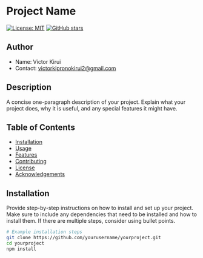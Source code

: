 # Project Name

[![License: MIT](https://img.shields.io/badge/License-MIT-yellow.svg)](https://opensource.org/licenses/MIT)
[![GitHub stars](https://img.shields.io/github/stars/yourusername/yourproject.svg)](https://github.com/yourusername/yourproject/stargazers)

## Author

- Name: Victor Kirui
- Contact: victorkipronokirui2@gmail.com

## Description

A concise one-paragraph description of your project. Explain what your project does, why it is useful, and any special features it might have.

## Table of Contents

- [Installation](#installation)
- [Usage](#usage)
- [Features](#features)
- [Contributing](#contributing)
- [License](#license)
- [Acknowledgements](#acknowledgements)

## Installation

Provide step-by-step instructions on how to install and set up your project. Make sure to include any dependencies that need to be installed and how to install them. If there are multiple steps, consider using bullet points.

```bash
# Example installation steps
git clone https://github.com/yourusername/yourproject.git
cd yourproject
npm install
